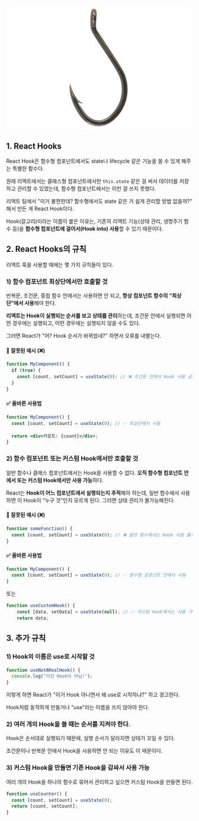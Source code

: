 ![낚시 바늘](./imgs/hook.png)

## 1. React Hooks

React Hook은 함수형 컴포넌트에서도 state나 lifecycle 같은 기능을 쓸 수 있게 해주는 특별한 함수다.

원래 리액트에서는 클래스형 컴포넌트에서만 `this.state` 같은 걸 써서 데이터를 저장하고 관리할 수 있었는데, 함수형 컴포넌트에서는 이런 걸 쓰지 못했다.

리액트 팀에서 "이거 불편한데? 함수형에서도 state 같은 거 쉽게 관리할 방법 없을까?" 해서 만든 게 React Hook이다.

Hook(갈고리)이라는 이름이 붙은 이유는, 기존의 리액트 기능(상태 관리, 생명주기 함수 등)을 **함수형 컴포넌트에 걸어서(Hook into) 사용**할 수 있기 때문이다.

## 2. React Hooks의 규칙

리액트 훅을 사용할 때에는 몇 가지 규칙들이 있다.

### 1) 함수 컴포넌트 최상단에서만 호출할 것 

반복문, 조건문, 중첩 함수 안에서는 사용하면 안 되고, **항상 컴포넌트 함수의 “최상단”에서 사용**해야 한다.

**리액트는 Hook이 실행되는 순서를 보고 상태를 관리**하는데,
조건문 안에서 실행되면 어떤 경우에는 실행되고, 어떤 경우에는 실행되지 않을 수도 있다.

그러면 React가 "어? Hook 순서가 바뀌었네?" 하면서 오류를 내뱉는다.

#### 🚨 잘못된 예시 (❌)

```jsx
function MyComponent() {
  if (true) {
    const [count, setCount] = useState(0); // ❌ 조건문 안에서 Hook 사용 금지!
  }
}
```

#### ✅ 올바른 사용법

```jsx
function MyComponent() {
  const [count, setCount] = useState(0); // ✅ 최상단에서 사용

  return <div>카운트: {count}</div>;
}
```

### 2) 함수 컴포넌트 또는 커스텀 Hook에서만 호출할 것

일반 함수나 클래스 컴포넌트에서는 Hook을 사용할 수 없다. **오직 함수형 컴포넌트 안에서 또는 커스텀 Hook에서만 사용 가능**하다.

React는 **Hook이 어느 컴포넌트에서 실행되는지 추적**해야 하는데,
일반 함수에서 사용하면 이 Hook이 “누구 것”인지 모르게 된다. 그러면 상태 관리가 불가능해진다.

#### 🚨 잘못된 예시 (❌)

```jsx
function someFunction() {
  const [count, setCount] = useState(0); // ❌ 일반 함수에서는 Hook 사용 불가!
}
```

#### ✅ 올바른 사용법

```jsx
function MyComponent() {
  const [count, setCount] = useState(0); // ✅ 함수형 컴포넌트 안에서 사용
}
```

또는

```jsx
function useCustomHook() {
    const [data, setData] = useState(null); // ✅ 커스텀 Hook에서는 사용 가능
    return data;
```

## 3. 추가 규칙

### 1) Hook의 이름은 use로 시작할 것

```jsx
function useNotARealHook() {
  console.log("이건 Hook이 아님!");
}
```

이렇게 하면 React가 "이거 Hook 아니면서 왜 use로 시작하냐?" 하고 경고한다.

Hook처럼 동작하게 만들거나 "use"라는 이름을 쓰지 않아야 한다.

### 2) 여러 개의 Hook을 쓸 때는 순서를 지켜야 한다.

Hook은 순서대로 실행되기 때문에, 실행 순서가 달라지면 상태가 꼬일 수 있다.

조건문이나 반복문 안에서 Hook을 사용하면 안 되는 이유도 이 때문이다.

### 3) 커스텀 Hook을 만들면 기존 Hook을 감싸서 사용 가능

여러 개의 Hook을 하나의 함수로 묶어서 관리하고 싶으면 커스텀 Hook을 만들면 된다.

```jsx
function useCounter() {
  const [count, setCount] = useState(0);
  return [count, setCount];
}
```

